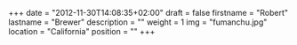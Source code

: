 +++
date = "2012-11-30T14:08:35+02:00"
draft = false
firstname = "Robert"
lastname = "Brewer"
description = ""
weight = 1
img = "fumanchu.jpg"
location = "California"
position = ""
+++
